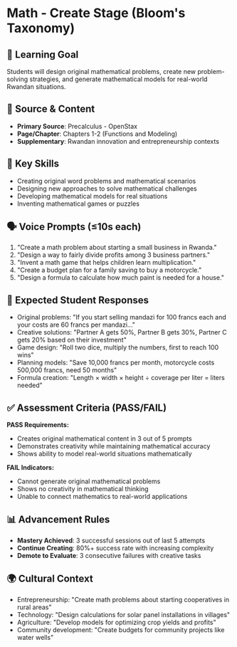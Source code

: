 # Math - Create Stage (Bloom's Taxonomy)

## 🎯 Learning Goal
Students will design original mathematical problems, create new problem-solving strategies, and generate mathematical models for real-world Rwandan situations.

## 📖 Source & Content
- **Primary Source**: Precalculus - OpenStax
- **Page/Chapter**: Chapters 1-2 (Functions and Modeling)
- **Supplementary**: Rwandan innovation and entrepreneurship contexts

## 🧩 Key Skills
- Creating original word problems and mathematical scenarios
- Designing new approaches to solve mathematical challenges
- Developing mathematical models for real situations
- Inventing mathematical games or puzzles

## 🗣️ Voice Prompts (≤10s each)
1. "Create a math problem about starting a small business in Rwanda."
2. "Design a way to fairly divide profits among 3 business partners."
3. "Invent a math game that helps children learn multiplication."
4. "Create a budget plan for a family saving to buy a motorcycle."
5. "Design a formula to calculate how much paint is needed for a house."

## 🎤 Expected Student Responses
- Original problems: "If you start selling mandazi for 100 francs each and your costs are 60 francs per mandazi..."
- Creative solutions: "Partner A gets 50%, Partner B gets 30%, Partner C gets 20% based on their investment"
- Game design: "Roll two dice, multiply the numbers, first to reach 100 wins"
- Planning models: "Save 10,000 francs per month, motorcycle costs 500,000 francs, need 50 months"
- Formula creation: "Length × width × height ÷ coverage per liter = liters needed"

## ✅ Assessment Criteria (PASS/FAIL)
**PASS Requirements:**
- Creates original mathematical content in 3 out of 5 prompts
- Demonstrates creativity while maintaining mathematical accuracy
- Shows ability to model real-world situations mathematically

**FAIL Indicators:**
- Cannot generate original mathematical problems
- Shows no creativity in mathematical thinking
- Unable to connect mathematics to real-world applications

## 📊 Advancement Rules
- **Mastery Achieved**: 3 successful sessions out of last 5 attempts
- **Continue Creating**: 80%+ success rate with increasing complexity
- **Demote to Evaluate**: 3 consecutive failures with creative tasks

## 🌍 Cultural Context
- Entrepreneurship: "Create math problems about starting cooperatives in rural areas"
- Technology: "Design calculations for solar panel installations in villages"
- Agriculture: "Develop models for optimizing crop yields and profits"
- Community development: "Create budgets for community projects like water wells"
